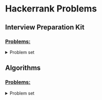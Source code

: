 # Hackerrank Problems
## Interview Preparation Kit
### [Problems:](https://www.hackerrank.com/interview/interview-preparation-kit)
<details>
  <summary> Problem set </summary>
  <h4> Arrays </h4>
  <ul>
    <li><a href="https://www.hackerrank.com/challenges/2d-array/">2D array</a> (<code>hourglassSum()</code>)</li>
    <li><a href="https://www.hackerrank.com/challenges/ctci-array-left-rotation/">Rotate Left</a> (<code>rotLeft()</code>)</li>
    <li><a href="https://www.hackerrank.com/challenges/new-year-chaos/">New Year Chaos</a> (First go: <code>minimumBribes()</code>, Better one: <code>minimumBribes2()</code>)</li>
    <li><a href="https://www.hackerrank.com/challenges/minimum-swaps-2/">Minimum Swaps 2</a> (<code>minimumSwaps()</code>) <em>TODO</em></li>
    <li><a href="https://www.hackerrank.com/challenges/crush/">Array Manipulation</a> <em>TODO</em></li>
  </ul>
  <h4> Dictionaries and Hashmaps </h4>
  <ul>
    <li><a href="https://www.hackerrank.com/challenges/ctci-ransom-note/">Hash Tables: Ransom Note</a> (<code>checkMagazine()</code>)</li>
    <li><a href="https://www.hackerrank.com/challenges/two-strings/">Two Strings</a> (Inefficient: <code>twoStringsOld()</code>, Efficient: <code>twoStrings()</code>)</li>
    <li><a href="https://www.hackerrank.com/challenges/sherlock-and-anagrams/">Sherlock and Anagrams</a> <em>TODO</em></li>
    <li><a href="https://www.hackerrank.com/challenges/count-triplets-1/">Count Triplets</a> <em>TODO</em></li>
    <li><a href="https://www.hackerrank.com/challenges/frequency-queries/">Frequency Queries</a> <em>TODO</em></li>
  </ul>
  <h4> Sorting </h4>
  <ul>
    <li><a href="https://www.hackerrank.com/challenges/ctci-bubble-sort/">Sorting: Bubble Sort</a> (<code>countSwaps()</code>)</li>
    <li><a href="https://www.hackerrank.com/challenges/mark-and-toys/">Mark and Toys</a> (<code>maximumToys()</code>)</li>
    <li><a href="https://www.hackerrank.com/challenges/ctci-comparator-sorting/">Sorting: Comparator</a> <em>TODO</em></li>
    <li><a href="https://www.hackerrank.com/challenges/fraudulent-activity-notifications/">Fraudulent Activity Notifications</a> <em>TODO</em></li>
    <li><a href="https://www.hackerrank.com/challenges/ctci-merge-sort/">Merge Sort: Counting Inversions</a> <em>TODO</em></li>
  </ul>
  <h4> String Manipulation </h4>
  <ul>
    <li><a href="https://www.hackerrank.com/challenges/ctci-making-anagrams/">Strings: Making Anagrams</a> (<code>makeAnagram()</code>) <em>TODO</em></li>
    <li><a href="https://www.hackerrank.com/challenges/mark-and-toys/">Alternating Characters</a> (<code>maximumToys()</code>) <em>TODO</em></li>
    <li><a href="https://www.hackerrank.com/challenges/sherlock-and-valid-string/">Sherlock and the Valid String</a> <em>TODO</em></li>
    <li><a href="https://www.hackerrank.com/challenges/special-palindrome-again/">Special Palindrome Again</a> <em>TODO</em></li>
    <li><a href="https://www.hackerrank.com/challenges/common-child/">Common Child</a> <em>TODO</em></li>
  </ul>
  <h4> Greedy Algorithms </h4>
  <ul>
    <li><a href="https://www.hackerrank.com/challenges/minimum-absolute-difference-in-an-array/">Minimum Absolute Difference in an Array</a> (<code>minimumAbsoluteDifference()</code>)</li>
    <li><a href="https://www.hackerrank.com/challenges/luck-balance/">Luck Balance</a> (<code>luckBalance()</code>)
    <li><a href="https://www.hackerrank.com/challenges/greedy-florist/">Greedy Florist</a> <em>TODO</em></li>
    <li><a href="https://www.hackerrank.com/challenges/angry-children/">Max Min</a> <em>TODO</em></li>
    <li><a href="https://www.hackerrank.com/challenges/reverse-shuffle-merge/">Reverse Shuffle Merge</a> <em>TODO</em></li>
  </ul>
  <h4> Search </h4>
  <ul>
    <li><a href="https://www.hackerrank.com/challenges/ctci-ice-cream-parlor/">Hash Tables: Ice Cream Parlor</a> <em>TODO</em></li>
    <li><a href="https://www.hackerrank.com/challenges/swap-nodes-algo/">Swap Nodes [Algo]</a> <em>TODO</em></li>
    <li><a href="https://www.hackerrank.com/challenges/pairs/">Pairs</a> <em>TODO</em></li>
    <li><a href="https://www.hackerrank.com/challenges/triple-sum/">Triple sum</a> <em>TODO</em></li>
    <li><a href="https://www.hackerrank.com/challenges/minimum-time-required/">Minimum Time Required</a> <em>TODO</em></li>
    <li><a href="https://www.hackerrank.com/challenges/maximum-subarray-sum/">Maximum Subarray Sum</a> <em>TODO</em></li>
    <li><a href="https://www.hackerrank.com/challenges/making-candies/">Making Candies</a> <em>TODO</em></li>
  </ul>
  <h4> Dynamic Programming </h4>
  <ul>
    <li>
      <a href="https://www.hackerrank.com/challenges/max-array-sum/">Max Array Sum</a> <code>maxSubsetSum()</code>
      <p> Nice twist on the subarray sum problem, but poor problem description and test cases. Pretty sure it's missing a lot of edge cases, but oh well. </p>
    </li>
    <li><a href="https://www.hackerrank.com/challenges/abbr/">Abbreviation</a> <em>TODO</em></li>
    <li><a href="https://www.hackerrank.com/challenges/candies/">Candies</a> <em>TODO</em></li>
    <li><a href="https://www.hackerrank.com/challenges/decibinary-numbers/">Decibinary Numbers</a> <em>TODO</em></li>
  </ul>
  <h4> Stacks and Queues </h4>
  <ul>
    <li><a href="https://www.hackerrank.com/challenges/balanced-brackets/">Balanced Brackets</a> <em>TODO</em></li>
    <li><a href="https://www.hackerrank.com/challenges/ctci-queue-using-two-stacks/">Queues: A Tale of Two Stacks</a> <em>TODO</em></li>
    <li><a href="https://www.hackerrank.com/challenges/largest-rectangle/">Largest Rectangle</a> <em>TODO</em></li>
    <li><a href="https://www.hackerrank.com/challenges/min-max-riddle/">Min Max Riddle</a> <em>TODO</em></li>
    <li><a href="https://www.hackerrank.com/challenges/castle-on-the-grid/">Castle on the Grid</a> <em>TODO</em></li>
    <li><a href="https://www.hackerrank.com/challenges/poisonous-plants/">Poisonous Plants</a> <em>TODO</em></li>
  </ul>
  <h4> Graphs </h4>
  <ul>
    <li><a href="https://www.hackerrank.com/challenges/torque-and-development/">Roads and Libraries</a> <em>TODO</em></li>
    <li><a href="https://www.hackerrank.com/challenges/find-the-nearest-clone/">Find the nearest clone</a> <em>TODO</em></li>
    <li><a href="https://www.hackerrank.com/challenges/ctci-bfs-shortest-reach/">BFS: Shortest Reach in a Graph</a> <em>TODO</em></li>
    <li><a href="https://www.hackerrank.com/challenges/ctci-connected-cell-in-a-grid/">DFS: Connected Cell in a Grid</a> <em>TODO</em></li>
    <li><a href="https://www.hackerrank.com/challenges/matrix/">Matrix</a> <em>TODO</em></li>
  </ul>
  <h4> Trees </h4>
  <ul>
    <li><a href="https://www.hackerrank.com/challenges/tree-height-of-a-binary-tree/">Tree: Height of a Binary Tree</a> <em>TODO</em></li>
    <li><a href="https://www.hackerrank.com/challenges/binary-search-tree-lowest-common-ancestor/">Binary Search Tree : Lowest Common Ancestor</a> <em>TODO</em></li>
    <li><a href="https://www.hackerrank.com/challenges/ctci-is-binary-search-tree/">Trees: Is This a Binary Search Tree?</a> <em>TODO</em></li>
    <li><a href="https://www.hackerrank.com/challenges/tree-huffman-decoding/">Tree: Huffman Decoding</a> <em>TODO</em></li>
    <li><a href="https://www.hackerrank.com/challenges/balanced-forest/">Balanced Forest</a> <em>TODO</em></li>
  </ul>
  <h4> Linked Lists </h4>
  <ul>
    <li><a href="https://www.hackerrank.com/challenges/insert-a-node-at-a-specific-position-in-a-linked-list/">Insert a node at a specific position in a linked list</a> <em>TODO</em></li>
    <li><a href="https://www.hackerrank.com/challenges/insert-a-node-into-a-sorted-doubly-linked-list/">Inserting a Node Into a Sorted Doubly Linked List</a> <em>TODO</em></li>
    <li><a href="https://www.hackerrank.com/challenges/reverse-a-doubly-linked-list/">Reverse a doubly linked list</a> <em>TODO</em></li>
    <li><a href="https://www.hackerrank.com/challenges/find-the-merge-point-of-two-joined-linked-lists/">Find Merge Point of Two Lists</a> <em>TODO</em></li>
    <li><a href="https://www.hackerrank.com/challenges/ctci-linked-list-cycle/">Linked Lists: Detect a Cycle</a> <em>TODO</em></li>
  </ul>
  <h4> Recursion and Backtracking </h4>
  <ul>
    <li><a href="https://www.hackerrank.com/challenges/ctci-fibonacci-numbers/">Recursion: Fibonacci Numbers</a> <em>TODO</em></li>
    <li><a href="https://www.hackerrank.com/challenges/ctci-recursive-staircase/">Recursion: Davis' Staircase</a> <em>TODO</em></li>
    <li><a href="https://www.hackerrank.com/challenges/crossword-puzzle/">Crossword Puzzle</a> <em>TODO</em></li>
    <li><a href="https://www.hackerrank.com/challenges/recursive-digit-sum/">Recursive Digit Sum</a> <em>TODO</em></li>
  </ul>
  <h4> Miscellaneous </h4>
  <ul>
    <li><a href="https://www.hackerrank.com/challenges/flipping-bits/">Flipping bits</a> <em>TODO</em></li>
    <li><a href="https://www.hackerrank.com/challenges/ctci-big-o/">Time Complexity: Primality</a> <em>TODO</em></li>
    <li><a href="https://www.hackerrank.com/challenges/friend-circle-queries/">Friend Circle Queries</a> <em>TODO</em></li>
    <li><a href="https://www.hackerrank.com/challenges/maximum-xor/">Maximum Xor</a> <em>TODO</em></li>
  </ul>
</details>

## Algorithms
### [Problems:](https://www.hackerrank.com/domains/algorithms)
<details>
  <summary> Problem set </summary>
  <h4> Warmup </h4>
  <ul>
    <li><a href="https://www.hackerrank.com/challenges/solve-me-first/">Solve Me First</a> <code>solveMeFirst()</code></li>
    <li><a href="https://www.hackerrank.com/challenges/simple-array-sum/">Simple Array Sum</a> <code>simpleArraySum()</code></li>
    <li><a href="https://www.hackerrank.com/challenges/compare-the-triplets/">Compare the Triplets</a> <code>compareTriplets()</code></li>
    <li><a href="https://www.hackerrank.com/challenges/a-very-big-sum/">A Very Big Sum</a> <code>aVeryBigSum()</code></li>
  </ul>
  <h4> Dynamic Programming </h4>
  <ul>
    <li><a href="https://www.hackerrank.com/challenges/coin-change/problem">The Coin Change Problem</a> <code>getWays()</code></li>
    <li><a href="https://www.hackerrank.com/challenges/maxsubarray/problem">The Maximum Subarray</a> <code>maxSubarray()</code></li>
  </ul>
</details>
